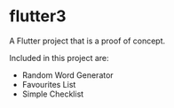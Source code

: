 # flutter3

A Flutter project that is a proof of concept. 

Included in this project are: 

 - Random Word Generator
 - Favourites List 
 - Simple Checklist 

